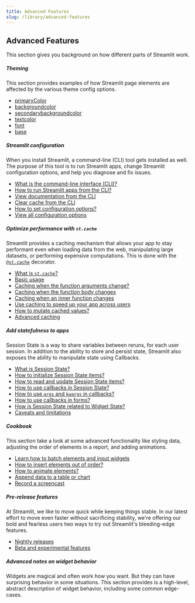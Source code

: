 ```yaml
---
title: Advanced Features
slug: /library/advanced-features
---
```


## Advanced Features

This section gives you background on how different parts of Streamlit work.

<TileContainer>

<RefCard href="/library/advanced-features/theming" size="half">

##### Theming
This section provides examples of how Streamlit page elements are affected by the various theme config options.

- [primaryColor](/library/advanced-features/theming#primarycolor)
- [backgroundcolor](/library/advanced-features/theming#backgroundcolor)
- [secondarybackgroundcolor](/library/advanced-features/theming#secondarybackgroundcolor)
- [textcolor](/library/advanced-features/theming#textcolor)
- [font](/library/advanced-features/theming#font)
- [base](/library/advanced-features/theming#base)

</RefCard>

<RefCard href="/library/advanced-features/configuration" size="half">

##### Streamlit configuration
When you install Streamlit, a command-line (CLI) tool gets installed as well. The purpose of this tool is to run Streamlit apps, change Streamlit configuration options, and help you diagnose and fix issues.

- [What is the command-line interface (CLI)?](/library/advanced-features/configuration#command-line-interface)
- [How to run Streamlit apps from the CLI?](/library/advanced-features/configuration#run-streamlit-apps)
- [View documentation from the CLI](/library/advanced-features/configuration#view-documentation)
- [Clear cache from the CLI](/library/advanced-features/configuration#clear-cache)
- [How to set configuration options?](/library/advanced-features/configuration#set-configuration-options)
- [View all configuration options](/library/advanced-features/configuration#view-all-configuration-options)

</RefCard>

<RefCard href="/library/advanced-features/caching" size="half">

##### Optimize performance with `st.cache`
Streamlit provides a caching mechanism that allows your app to stay performant even when loading data from the web, manipulating large datasets, or performing expensive computations. This is done with the [`@st.cache`](/library/api-reference/performance/st.cache) decorator.

- [What is `st.cache`?](/library/advanced-features/caching#optimize-performance-with-stcache)
- [Basic usage](/library/advanced-features/caching#example-1-basic-usage)
- [Caching when the function arguments change?](/library/advanced-features/caching#example-1-basic-usage)
- [Caching when the function body changes](/library/advanced-features/caching#example-3-when-the-function-body-changes)
- [Caching when an inner function changes](/library/advanced-features/caching#example-4-when-an-inner-function-changes)
- [Use caching to speed up your app across users](/library/advanced-features/caching#example-5-use-caching-to-speed-up-your-app-across-users)
- [How to mutate cached values?](/library/advanced-features/caching#example-6-mutating-cached-values)
- [Advanced caching](/library/advanced-features/caching#advanced-caching)

</RefCard>

<RefCard href="/library/advanced-features/caching" size="half">

##### Add statefulness to apps
Session State is a way to share variables between reruns, for each user session. In addition to the ability to store and persist state, Streamlit also exposes the ability to manipulate state using Callbacks.

- [What is Session State?](/library/advanced-features/session-state#what-is-state)
- [How to initialize Session State items?](/library/advanced-features/session-state#initialization)
- [How to read and update Session State items?](/library/advanced-features/session-state#reads-and-updates)
- [How to use callbacks in Session State?](/library/advanced-features/session-state#example-2-session-state-and-callbacks)
- [How to use `args` and `kwargs` in callbacks?](/library/advanced-features/session-state#example-3-use-args-and-kwargs-in-callbacks)
- [How to use callbacks in forms?](/library/advanced-features/session-state#example-4-forms-and-callbacks)
- [How is Session State related to Widget State?](/library/advanced-features/session-state#session-state-and-widget-state-association)
- [Caveats and limitations](/library/advanced-features/session-state#caveats-and-limitations)

</RefCard>

<RefCard href="/library/advanced-features/cookbook" size="half">

##### Cookbook
This section take a look at some advanced functionality like styling data, adjusting the order of elements in a report, and adding animations.

- [Learn how to batch elements and input widgets](/library/advanced-features/cookbook#batch-elements-and-input-widgets)
- [How to insert elements out of order?](/library/advanced-features/cookbook#insert-elements-out-of-order)
- [How to animate elements?](/library/advanced-features/cookbook#animate-elements)
- [Append data to a table or chart](library/advanced-features/cookbook#append-data-to-a-table-or-chart)
- [Record a screencast](/library/advanced-features/cookbook#record-a-screencast)

</RefCard>

<RefCard href="/library/advanced-features/prerelease" size="half">

##### Pre-release features
At Streamlit, we like to move quick while keeping things stable. In our latest effort to move even faster without sacrificing stability, we're offering our bold and fearless users two ways to try out Streamlit's bleeding-edge features.

- [Nightly releases](/library/advanced-features/prerelease#nightly-releases)
- [Beta and experimental features](/library/advanced-features/prerelease#beta-and-experimental-features)

</RefCard>

<RefCard href="/library/advanced-features/widget-semantics" size="full">

##### Advanced notes on widget behavior
Widgets are magical and often work how you want. But they can have surprising behavior in some situations. This section provides is a high-level, abstract description of widget behavior, including some common edge-cases.


</RefCard>
</TileContainer>